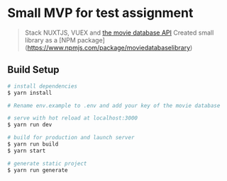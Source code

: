 # Small MVP for test assignment

>  Stack NUXTJS, VUEX and [the movie database API](https://developers.themoviedb.org/3)
>  Created small library as a [NPM package] (https://www.npmjs.com/package/moviedatabaselibrary)

## Build Setup

``` bash
# install dependencies
$ yarn install

# Rename env.example to .env and add your key of the movie database

# serve with hot reload at localhost:3000
$ yarn run dev

# build for production and launch server
$ yarn run build
$ yarn start

# generate static project
$ yarn run generate
```

